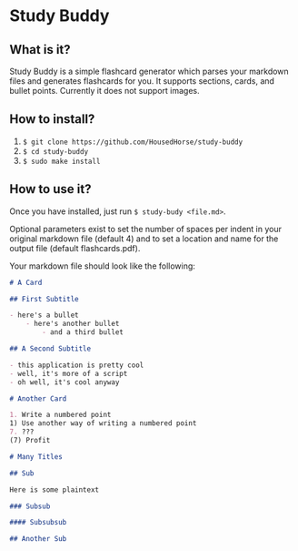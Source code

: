# Study Buddy

## What is it?

Study Buddy is a simple flashcard generator which parses your markdown files and generates flashcards for you. It supports sections, cards, and bullet points. Currently it does not support images.

## How to install?

1. `$ git clone https://github.com/HousedHorse/study-buddy`
1. `$ cd study-buddy`
1. `$ sudo make install`

## How to use it?

Once you have installed, just run `$ study-budy <file.md>`.

Optional parameters exist to set the number of spaces per indent in your original markdown file (default 4) and to set a location and name for the output file (default flashcards.pdf).

Your markdown file should look like the following:

``` markdown
# A Card

## First Subtitle

- here's a bullet
    - here's another bullet
        - and a third bullet

## A Second Subtitle

- this application is pretty cool
- well, it's more of a script
- oh well, it's cool anyway

# Another Card

1. Write a numbered point
1) Use another way of writing a numbered point
7. ???
(7) Profit

# Many Titles

## Sub

Here is some plaintext

### Subsub

#### Subsubsub

## Another Sub

```
